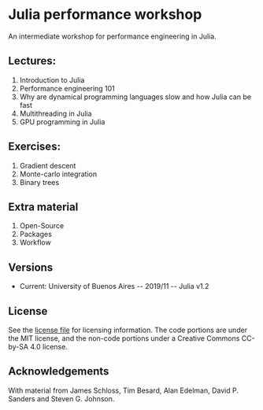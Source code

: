 # Julia performance workshop

An intermediate workshop for performance engineering in Julia.

## Lectures:
1. Introduction to Julia
2. Performance engineering 101
3. Why are dynamical programming languages slow and how Julia can be fast
4. Multithreading in Julia
5. GPU programming in Julia

## Exercises:
1. Gradient descent
2. Monte-carlo integration
3. Binary trees

## Extra material
1. Open-Source
2. Packages
3. Workflow

## Versions
- Current: University of Buenos Aires -- 2019/11 -- Julia v1.2

## License

See the [license file](LICENSE.md) for licensing information.
The code portions are under the MIT license, and the non-code portions under a Creative Commons CC-by-SA 4.0 license.

## Acknowledgements

With material from James Schloss, Tim Besard, Alan Edelman, David P. Sanders and Steven G. Johnson.



